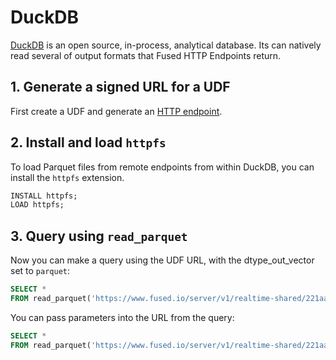 # DuckDB

[DuckDB](https://duckdb.org/) is an open source, in-process, analytical database. Its can natively read several of output formats that Fused HTTP Endpoints return.


## 1. Generate a signed URL for a UDF

First create a UDF and generate an [HTTP endpoint](/core-concepts/run-udfs/run-single-udfs/#http-requests).

## 2. Install and load `httpfs`

To load Parquet files from remote endpoints from within DuckDB, you can install the `httpfs` extension.

```sql
INSTALL httpfs;
LOAD httpfs;
```

## 3. Query using `read_parquet`

Now you can make a query using the UDF URL, with the dtype_out_vector set to `parquet`:

```sql
SELECT *
FROM read_parquet('https://www.fused.io/server/v1/realtime-shared/221aa65f3d96f1a320ed0f4eea0d320724c0ddc0c75cbf70df711def11e2ecc5/run/file?dtype_out_vector=parquet');
```

You can pass parameters into the URL from the query:

```sql
SELECT *
FROM read_parquet('https://www.fused.io/server/v1/realtime-shared/221aa65f3d96f1a320ed0f4eea0d320724c0ddc0c75cbf70df711def11e2ecc5/run/file?dtype_out_vector=parquet&resolution=13');
```
